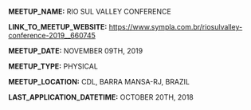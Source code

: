 **MEETUP_NAME:** RIO SUL VALLEY CONFERENCE

**LINK_TO_MEETUP_WEBSITE:** https://www.sympla.com.br/riosulvalley-conference-2019__660745

**MEETUP_DATE:** NOVEMBER 09TH, 2019

**MEETUP_TYPE:** PHYSICAL

**MEETUP_LOCATION:** CDL, BARRA MANSA-RJ, BRAZIL

**LAST_APPLICATION_DATETIME:** OCTOBER 20TH, 2018